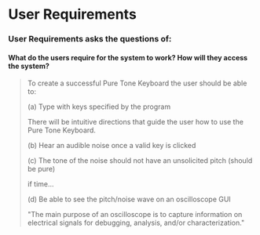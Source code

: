 # User Requirements
### User Requirements asks the questions of:
#### What do the users require for the system to work? How will they access the system?

> To create a successful Pure Tone Keyboard the user should be able to:
> 
> (a) Type with keys specified by the program
> 
> There will be intuitive directions that guide the user how to use the Pure Tone Keyboard.
> 
> (b) Hear an audible noise once a valid key is clicked
> 
> (c) The tone of the noise should not have an unsolicited pitch (should be pure)
> 
> if time...
> 
> (d) Be able to see the pitch/noise wave on an oscilloscope GUI
> 
> "The main purpose of an oscilloscope is to capture information on electrical signals for debugging, analysis, and/or characterization."
